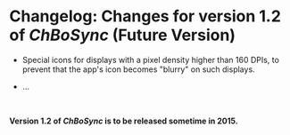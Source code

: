 # Changelog: Changes for version 1.2 of _ChBoSync_ (Future Version) #


  * Special icons for displays with a pixel density higher than 160 DPIs, to prevent that the app's icon becomes "blurry" on such displays.

  * ...


<br>

<b>Version 1.2 of <i>ChBoSync</i> is to be released sometime in 2015.</b>
